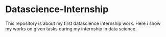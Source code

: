 # Datascience-Internship
This repository is about my first datascience internship work.
Here i show my works on given tasks during my internship in data science.
